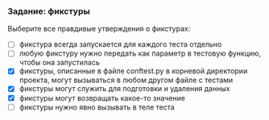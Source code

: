 ### Задание: фикстуры
Выберите все правдивые утверждения о фикстурах:

- [ ] фикстура всегда запускается для каждого теста отдельно
- [ ] любую фикстуру нужно передать как параметр в тестовую функцию, чтобы она запустилась
- [X] фикстуры, описанные в файле conftest.py в корневой директории проекта, могут вызываться в любом другом файле с тестами
- [X] фикстуры могут служить для подготовки и удаления данных
- [X] фикстуры могут возвращать какое-то значение
- [ ] фикстуры нужно явно вызывать в теле теста